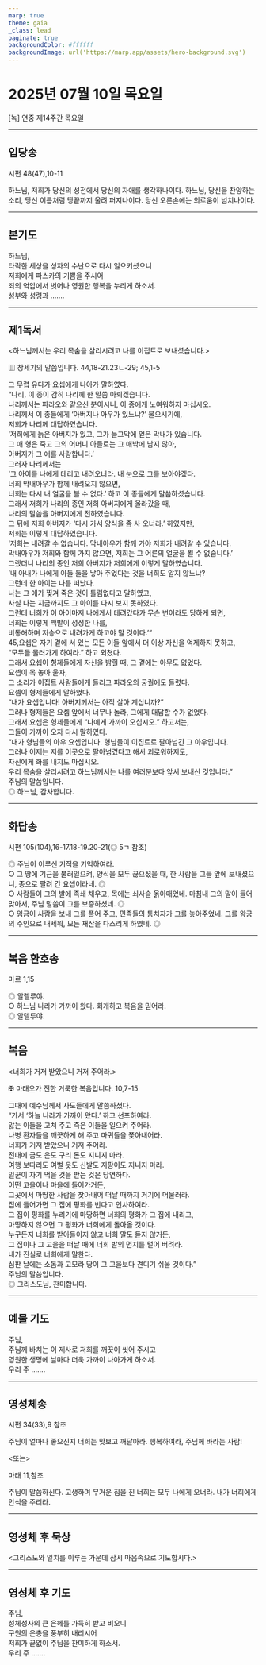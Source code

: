 ```yaml
---
marp: true
theme: gaia
_class: lead
paginate: true
backgroundColor: #ffffff
backgroundImage: url('https://marp.app/assets/hero-background.svg')
---
```


# 2025년 07월 10일 목요일

[녹] 연중 제14주간 목요일  




---

## 입당송

시편 48(47),10-11

하느님, 저희가 당신의 성전에서 당신의 자애를 생각하나이다. 하느님, 당신을 찬양하는 소리, 당신 이름처럼 땅끝까지 울려 퍼지나이다. 당신 오른손에는 의로움이 넘치나이다.  
  


---

## 본기도

하느님,  
타락한 세상을 성자의 수난으로 다시 일으키셨으니  
저희에게 파스카의 기쁨을 주시어  
죄의 억압에서 벗어나 영원한 행복을 누리게 하소서.  
성부와 성령과 …….  
  


---

## 제1독서

<하느님께서는 우리 목숨을 살리시려고 나를 이집트로 보내셨습니다.>

▥ 창세기의 말씀입니다. 44,18-21.23ㄴ-29; 45,1-5

그 무렵 유다가 요셉에게 나아가 말하였다.  
“나리, 이 종이 감히 나리께 한 말씀 아뢰겠습니다.  
나리께서는 파라오와 같으신 분이시니, 이 종에게 노여워하지 마십시오.  
나리께서 이 종들에게 ‘아버지나 아우가 있느냐?’ 물으시기에,  
저희가 나리께 대답하였습니다.  
‘저희에게 늙은 아버지가 있고, 그가 늘그막에 얻은 막내가 있습니다.  
그 애 형은 죽고 그의 어머니 아들로는 그 애밖에 남지 않아,  
아버지가 그 애를 사랑합니다.’  
그러자 나리께서는  
‘그 아이를 나에게 데리고 내려오너라. 내 눈으로 그를 보아야겠다.  
너희 막내아우가 함께 내려오지 않으면,  
너희는 다시 내 얼굴을 볼 수 없다.’ 하고 이 종들에게 말씀하셨습니다.  
그래서 저희가 나리의 종인 저희 아버지에게 올라갔을 때,  
나리의 말씀을 아버지에게 전하였습니다.  
그 뒤에 저희 아버지가 ‘다시 가서 양식을 좀 사 오너라.’ 하였지만,  
저희는 이렇게 대답하였습니다.  
‘저희는 내려갈 수 없습니다. 막내아우가 함께 가야 저희가 내려갈 수 있습니다.  
막내아우가 저희와 함께 가지 않으면, 저희는 그 어른의 얼굴을 뵐 수 없습니다.’  
그랬더니 나리의 종인 저희 아버지가 저희에게 이렇게 말하였습니다.  
‘내 아내가 나에게 아들 둘을 낳아 주었다는 것을 너희도 알지 않느냐?  
그런데 한 아이는 나를 떠났다.  
나는 그 애가 찢겨 죽은 것이 틀림없다고 말하였고,  
사실 나는 지금까지도 그 아이를 다시 보지 못하였다.  
그런데 너희가 이 아이마저 나에게서 데려갔다가 무슨 변이라도 당하게 되면,  
너희는 이렇게 백발이 성성한 나를,  
비통해하며 저승으로 내려가게 하고야 말 것이다.’”  
45,요셉은 자기 곁에 서 있는 모든 이들 앞에서 더 이상 자신을 억제하지 못하고,  
“모두들 물러가게 하여라.” 하고 외쳤다.  
그래서 요셉이 형제들에게 자신을 밝힐 때, 그 곁에는 아무도 없었다.  
요셉이 목 놓아 울자,  
그 소리가 이집트 사람들에게 들리고 파라오의 궁궐에도 들렸다.  
요셉이 형제들에게 말하였다.  
“내가 요셉입니다! 아버지께서는 아직 살아 계십니까?”  
그러나 형제들은 요셉 앞에서 너무나 놀라, 그에게 대답할 수가 없었다.  
그래서 요셉은 형제들에게 “나에게 가까이 오십시오.” 하고서는,  
그들이 가까이 오자 다시 말하였다.  
“내가 형님들의 아우 요셉입니다. 형님들이 이집트로 팔아넘긴 그 아우입니다.  
그러나 이제는 저를 이곳으로 팔아넘겼다고 해서 괴로워하지도,  
자신에게 화를 내지도 마십시오.  
우리 목숨을 살리시려고 하느님께서는 나를 여러분보다 앞서 보내신 것입니다.”  
주님의 말씀입니다.  
◎ 하느님, 감사합니다.  
  


---

## 화답송

시편 105(104),16-17.18-19.20-21(◎ 5ㄱ 참조)

◎ 주님이 이루신 기적을 기억하여라.  
○ 그 땅에 기근을 불러일으켜, 양식을 모두 끊으셨을 때, 한 사람을 그들 앞에 보내셨으니, 종으로 팔려 간 요셉이라네. ◎  
○ 사람들이 그의 발에 족쇄 채우고, 목에는 쇠사슬 옭아매었네. 마침내 그의 말이 들어맞아서, 주님 말씀이 그를 보증하셨네. ◎  
○ 임금이 사람을 보내 그를 풀어 주고, 민족들의 통치자가 그를 놓아주었네. 그를 왕궁의 주인으로 내세워, 모든 재산을 다스리게 하였네. ◎  
  


---

## 복음 환호송

마르 1,15

◎ 알렐루야.  
○ 하느님 나라가 가까이 왔다. 회개하고 복음을 믿어라.  
◎ 알렐루야.  
  


---

## 복음

<너희가 거저 받았으니 거저 주어라.>

✠ 마태오가 전한 거룩한 복음입니다. 10,7-15

그때에 예수님께서 사도들에게 말씀하셨다.  
“가서 ‘하늘 나라가 가까이 왔다.’ 하고 선포하여라.  
앓는 이들을 고쳐 주고 죽은 이들을 일으켜 주어라.  
나병 환자들을 깨끗하게 해 주고 마귀들을 쫓아내어라.  
너희가 거저 받았으니 거저 주어라.  
전대에 금도 은도 구리 돈도 지니지 마라.  
여행 보따리도 여벌 옷도 신발도 지팡이도 지니지 마라.  
일꾼이 자기 먹을 것을 받는 것은 당연하다.  
어떤 고을이나 마을에 들어가거든,  
그곳에서 마땅한 사람을 찾아내어 떠날 때까지 거기에 머물러라.  
집에 들어가면 그 집에 평화를 빈다고 인사하여라.  
그 집이 평화를 누리기에 마땅하면 너희의 평화가 그 집에 내리고,  
마땅하지 않으면 그 평화가 너희에게 돌아올 것이다.  
누구든지 너희를 받아들이지 않고 너희 말도 듣지 않거든,  
그 집이나 그 고을을 떠날 때에 너희 발의 먼지를 털어 버려라.  
내가 진실로 너희에게 말한다.  
심판 날에는 소돔과 고모라 땅이 그 고을보다 견디기 쉬울 것이다.”  
주님의 말씀입니다.  
◎ 그리스도님, 찬미합니다.  
  


---

## 예물 기도

주님,  
주님께 바치는 이 제사로 저희를 깨끗이 씻어 주시고  
영원한 생명에 날마다 더욱 가까이 나아가게 하소서.  
우리 주 …….  
  


---

## 영성체송

시편 34(33),9 참조

주님이 얼마나 좋으신지 너희는 맛보고 깨달아라. 행복하여라, 주님께 바라는 사람!  
  
<또는>  
  
마태 11,참조  
  
주님이 말씀하신다. 고생하며 무거운 짐을 진 너희는 모두 나에게 오너라. 내가 너희에게 안식을 주리라.  


---

## 영성체 후 묵상

<그리스도와 일치를 이루는 가운데 잠시 마음속으로 기도합시다.>  


---

## 영성체 후 기도

주님,  
성체성사의 큰 은혜를 가득히 받고 비오니  
구원의 은총을 풍부히 내리시어  
저희가 끝없이 주님을 찬미하게 하소서.  
우리 주 …….